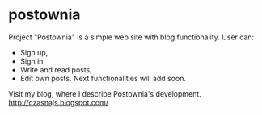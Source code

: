 # postownia
Project "Postownia" is a simple web site with blog functionality.
User can:
  * Sign up,
  * Sign in,
  * Write and read posts,
  * Edit own posts.
Next functionalities will add soon.

Visit my blog, where I describe Postownia's development.
http://czasnajs.blogspot.com/
